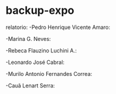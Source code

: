 # backup-expo
relatorio:
-Pedro Henrique Vicente Amaro: 

-Marina G. Neves:

-Rebeca Flauzino Luchini A.:

-Leonardo José Cabral:

-Murilo Antonio Fernandes Correa:

-Cauã Lenart Serra:
